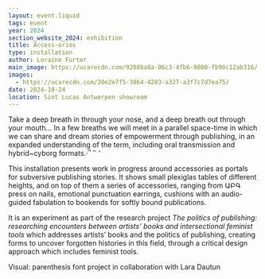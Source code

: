 ```yaml
---
layout: event.liquid
tags: event
year: 2024
section_website_2024: exhibition
title: Access·ories
type: installation
author: Loraine Furter
main_image: https://ucarecdn.com/9208ba0a-06c3-4fb6-9800-fb90c12ab316/
images:
  - https://ucarecdn.com/30e2e7f5-3064-4283-a327-a3f7c7d7ea75/
date: 2024-10-24
location: Sint Lucas Antwerpen showroom
---
```

Take a deep breath in through your nose, and a deep breath out through your mouth... In a few breaths we will meet in a parallel space-time in which we can share and dream stories of empowerment through publishing, in an expanded understanding of the term, including oral transmission and hybrid~cyborg formats.·՞ ՟ ՚

This installation presents work in progress around accessories as portals for subversive publishing stories. It shows small plexiglas tables of different heights, and on top of them a series of accessories, ranging from ԱԲԳ press on nails, emotional punctuation earrings, cushions with an audio-guided fabulation to bookends for softly bound publications.

It is an experiment as part of the research project *The politics of publishing: researching encounters between artists’ books and intersectional feminist tools* which addresses artists’ books and the politics of publishing, creating forms to uncover forgotten histories in this field, through a critical design approach which includes feminist tools.

Visual: parenthesis font project in collaboration with Lara Dautun
